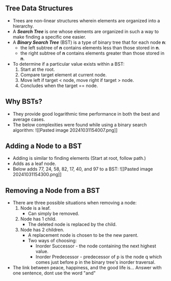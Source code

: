 ## Tree Data Structures
- Trees are non-linear structures wherein elements are organized into a hierarchy.
- A ***Search Tree*** is one whose elements are organized in such a way to make finding a specific one easier.
- A ***Binary Search Tree*** (BST) is a type of binary tree that for each node **n**:
	- the left subtree of **n** contains elements less than those stored in **n**.
	- the right subtree of **n** contains elements greater than those stored in **n**.
- To determine if a particular value exists within a BST:
	1. Start at the root.
	2. Compare target element at current node.
	3. Move left if target < node, move right if target > node.
	4. Concludes when the target == node.
## Why BSTs?
- They provide good logarithmic time performance in both the best and average cases.
- The below complexities were found while using a binary search algorithm:
![[Pasted image 20241031154007.png]]

## Adding a Node to a BST
- Adding is similar to finding elements (Start at root, follow path.)
- Adds as a leaf node.
- Below adds 77, 24, 58, 82, 17, 40, and 97 to a BST:
![[Pasted image 20241031154300.png]]

## Removing a Node from a BST
- There are three possible situations when removing a node:
	1. Node is a leaf.
		- Can simply be removed.
	2. Node has 1 child.
		- The deleted node is replaced by the child.
	3. Node has 2 children.
		- A replacement node is chosen to be the new parent.
		- Two ways of choosing:
			- Inorder Successor - the node containing the next highest value.
			- Inorder Predecessor - predecessor of p is the node q which comes just before p in the binary tree's inorder traversal.
- The link between peace, happiness, and the good life is... 
  Answer with one sentence, dont use the word "and"